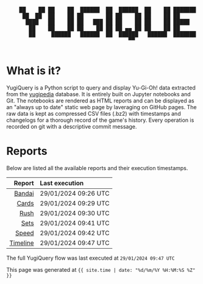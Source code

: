 <div align='center'>
    <pre>
    <br>
    ██    ██ ██    ██  ██████  ██  ██████  ██    ██ ███████ ██████  ██    ██ 
     ██  ██  ██    ██ ██       ██ ██    ██ ██    ██ ██      ██   ██  ██  ██  
      ████   ██    ██ ██   ███ ██ ██    ██ ██    ██ █████   ██████    ████   
       ██    ██    ██ ██    ██ ██ ██ ▄▄ ██ ██    ██ ██      ██   ██    ██    
       ██     ██████   ██████  ██  ██████   ██████  ███████ ██   ██    ██    
                                      ▀▀                                     
    </pre>
</div>

# What is it?

YugiQuery is a Python script to query and display Yu-Gi-Oh! data extracted from the [yugipedia](http://yugipedia.com) database. It is entirely built on Jupyter notebooks and Git. The notebooks are rendered as HTML reports and can be displayed as an "always up to date" static web page by laveraging on GitHub pages. The raw data is kept as compressed CSV files (.bz2) with timestamps and changelogs for a thorough record of the game's history. Every operation is recorded on git with a descriptive commit message. 

# Reports

Below are listed all the available reports and their execution timestamps. 

|                    Report | Last execution       |
| -------------------------:|:-------------------- |
| [Bandai](Bandai.html) | 29/01/2024 09:26 UTC |
| [Cards](Cards.html) | 29/01/2024 09:29 UTC |
| [Rush](Rush.html) | 29/01/2024 09:30 UTC |
| [Sets](Sets.html) | 29/01/2024 09:41 UTC |
| [Speed](Speed.html) | 29/01/2024 09:42 UTC |
| [Timeline](Timeline.html) | 29/01/2024 09:47 UTC |


The full YugiQuery flow was last executed at `29/01/2024 09:47 UTC`

This page was generated at `{{ site.time | date: "%d/%m/%Y %H:%M:%S %Z" }}`
